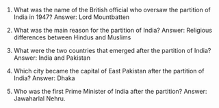 1. What was the name of the British official who oversaw the partition of India in 1947?
Answer: Lord Mountbatten

2. What was the main reason for the partition of India?
Answer: Religious differences between Hindus and Muslims

3. What were the two countries that emerged after the partition of India?
Answer: India and Pakistan

4. Which city became the capital of East Pakistan after the partition of India?
Answer: Dhaka

5. Who was the first Prime Minister of India after the partition?
Answer: Jawaharlal Nehru.